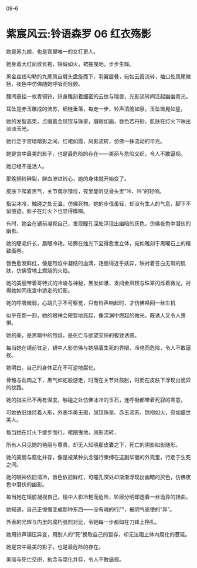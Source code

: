 09-6

# 紫宸风云:铃语森罗 06 红衣殇影

她是苏九娘，也是宫里唯一的女打更人。  

她身着大红凤纹长袍，锦缎如火，裙摆曳地，步步生辉。

黑金丝线勾勒的九尾凤自肩头盘旋而下，羽翼层叠，宛如云霞流转，袖口处凤尾微扬，夜色中仿佛随她呼吸而轻颤。  

腰间悬挂一枚青铜铃，铃身雕刻着细密的云纹与瑞兽，光影流转间泛起幽幽青光。

耳坠是赤玉雕成的流苏，细链垂落，每走一步，铃声清脆如泉，玉坠微晃如星。  

她的发髻高束，点缀着金凤钗与珠翠，眉眼如画，唇色若丹砂，肌肤在灯火下映出淡淡玉光。  

她行走于宫墙暗影之间，红裙如霞，凤影流转，仿佛一抹流动的华光。

她是宫中最美的影子，也是最危险的存在——美丽与危险交织，令人不敢逼视。

她已经不是活人。

那晚铜铃碎裂，鲜血渗进铃心，她的身体就开始变了。

皮肤下爬着黑气，关节偶尔错位，夜里能听见骨头里“咔、咔”的轻响。

指尖冰冷，触碰之处无温，仿佛死物。她的步伐虽轻，却没有生人的气息，脚下不留痕迹，影子在灯火下也显得模糊。

有时，她会在镜前凝视自己，发现瞳孔深处浮现出幽暗的灰色，仿佛夜色中潜伏的幽影。

她的睫毛纤长，眉眼冷艳，轮廓在烛光下显得愈发立体，宛如雕刻于黑曜石上的精致画卷。

唇色愈发鲜红，像是烈焰中凝结的血滴，艳丽得近乎妖异，映衬着苍白无瑕的肌肤，仿佛雪地上燃烧的火焰。

她的美丽带着哥特式的冷峻与神秘，黑发如瀑，发间金凤钗与珠翠闪烁着微光，衬得她如同夜宫中游走的幻影。

她的呼吸微弱，心跳几乎不可察觉，只有铃声响起时，才仿佛唤回一丝生机

似乎在那一刻，她的眼神会短暂地亮起，像深渊中燃起的微光，既诱人又令人畏惧。

她的美，是黑暗中的烈焰，是死亡与欲望交织的极致诱惑。

每当她在镜前驻足，镜中人影仿佛与她隔着生死的界限，冷艳而危险，令人不敢逼视。

她明白，自己的身体正在不可逆地腐化。

骨骼与血肉之下，黑气如蛇般游走，时而在关节处鼓胀，时而在皮肤下浮现出诡异的纹路。

她的指尖已不再有温度，触碰之处仿佛冰冷的玉石，连呼吸都带着死寂的寒意。

可她依旧维持着人形，外表华美无瑕，凤钗珠翠、赤玉流苏、锦袍如火，宛如盛世美人。

每当她在灯火下缓步而行，裙摆曳地，凤影流转，

所有人只见她的艳丽与尊贵，却无人知晓那皮囊之下，死亡的阴影如影随形。

她的美丽与腐化并存，像是被某种执念强行束缚在这副华丽的外壳里，行走于生死之间。

她的眼神依旧清冷，唇色依旧鲜红，可瞳孔深处却渐渐浮现出幽暗的灰色，仿佛夜色中潜伏的幽影。

每当她在镜前凝视自己，镜中人影冷艳而危险，轮廓分明却透着一丝诡异的扭曲。

她知道，自己正慢慢变成那种东西——没有魂的行尸，被阴气驱使的“异”。

外表的光辉与内里的腐朽强烈对比，令她每一步都如在刀锋上挣扎。

她用铃声镇压异变，用别人的“死”换取自己的暂存，却无法阻止体内腐化的蔓延。

她是宫中最美的影子，也是最危险的存在。

美丽与死亡交织，执念与腐化并存，令人不敢逼视。

